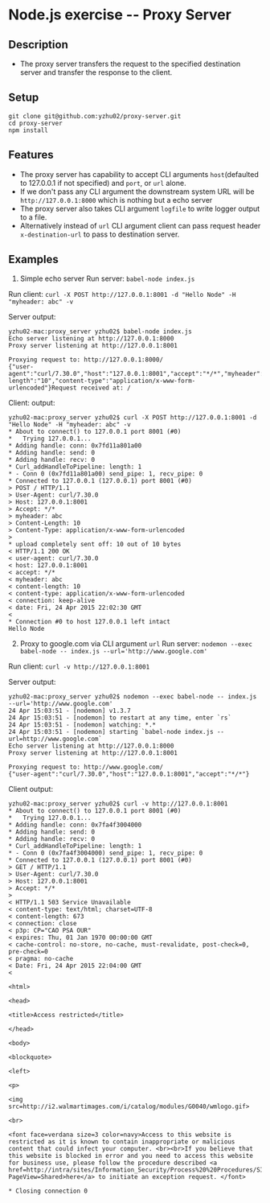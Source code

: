 # Node.js exercise -- Proxy Server

## Description
* The proxy server transfers the request to the specified destination server and transfer the response to the client.

## Setup
```
git clone git@github.com:yzhu02/proxy-server.git
cd proxy-server
npm install
```

## Features
* The proxy server has capability to accept CLI arguments `host`(defaulted to 127.0.0.1 if not specified) and `port`, or `url` alone.
* If we don't pass any CLI argument the downstream system URL will be `http://127.0.0.1:8000` which is nothing but a echo server
* The proxy server also takes CLI argument `logfile` to write logger output to a file.
* Alternatively instead of `url` CLI argument client can pass request header `x-destination-url` to pass to destination server.

## Examples
1) Simple echo server
Run server:
`babel-node index.js`

Run client:
`curl -X POST http://127.0.0.1:8001 -d "Hello Node" -H "myheader: abc" -v`

Server output:
```
yzhu02-mac:proxy_server yzhu02$ babel-node index.js
Echo server listening at http://127.0.0.1:8000
Proxy server listening at http://127.0.0.1:8001

Proxying request to: http://127.0.0.1:8000/
{"user-agent":"curl/7.30.0","host":"127.0.0.1:8001","accept":"*/*","myheader":"abc","content-length":"10","content-type":"application/x-www-form-urlencoded"}Request received at: /
```

Client: output: 
```
yzhu02-mac:proxy_server yzhu02$ curl -X POST http://127.0.0.1:8001 -d "Hello Node" -H "myheader: abc" -v
* About to connect() to 127.0.0.1 port 8001 (#0)
*   Trying 127.0.0.1...
* Adding handle: conn: 0x7fd11a801a00
* Adding handle: send: 0
* Adding handle: recv: 0
* Curl_addHandleToPipeline: length: 1
* - Conn 0 (0x7fd11a801a00) send_pipe: 1, recv_pipe: 0
* Connected to 127.0.0.1 (127.0.0.1) port 8001 (#0)
> POST / HTTP/1.1
> User-Agent: curl/7.30.0
> Host: 127.0.0.1:8001
> Accept: */*
> myheader: abc
> Content-Length: 10
> Content-Type: application/x-www-form-urlencoded
> 
* upload completely sent off: 10 out of 10 bytes
< HTTP/1.1 200 OK
< user-agent: curl/7.30.0
< host: 127.0.0.1:8001
< accept: */*
< myheader: abc
< content-length: 10
< content-type: application/x-www-form-urlencoded
< connection: keep-alive
< date: Fri, 24 Apr 2015 22:02:30 GMT
< 
* Connection #0 to host 127.0.0.1 left intact
Hello Node
```

2) Proxy to google.com via CLI argument `url`
Run server:
`nodemon --exec babel-node -- index.js --url='http://www.google.com'`

Run client:
`curl -v http://127.0.0.1:8001`

Server output:
```
yzhu02-mac:proxy_server yzhu02$ nodemon --exec babel-node -- index.js --url='http://www.google.com'
24 Apr 15:03:51 - [nodemon] v1.3.7
24 Apr 15:03:51 - [nodemon] to restart at any time, enter `rs`
24 Apr 15:03:51 - [nodemon] watching: *.*
24 Apr 15:03:51 - [nodemon] starting `babel-node index.js --url=http://www.google.com`
Echo server listening at http://127.0.0.1:8000
Proxy server listening at http://127.0.0.1:8001

Proxying request to: http://www.google.com/
{"user-agent":"curl/7.30.0","host":"127.0.0.1:8001","accept":"*/*"}
```

Client output:
```
yzhu02-mac:proxy_server yzhu02$ curl -v http://127.0.0.1:8001
* About to connect() to 127.0.0.1 port 8001 (#0)
*   Trying 127.0.0.1...
* Adding handle: conn: 0x7fa4f3004000
* Adding handle: send: 0
* Adding handle: recv: 0
* Curl_addHandleToPipeline: length: 1
* - Conn 0 (0x7fa4f3004000) send_pipe: 1, recv_pipe: 0
* Connected to 127.0.0.1 (127.0.0.1) port 8001 (#0)
> GET / HTTP/1.1
> User-Agent: curl/7.30.0
> Host: 127.0.0.1:8001
> Accept: */*
> 
< HTTP/1.1 503 Service Unavailable
< content-type: text/html; charset=UTF-8
< content-length: 673
< connection: close
< p3p: CP="CAO PSA OUR"
< expires: Thu, 01 Jan 1970 00:00:00 GMT
< cache-control: no-store, no-cache, must-revalidate, post-check=0, pre-check=0
< pragma: no-cache
< Date: Fri, 24 Apr 2015 22:04:00 GMT
< 

<html>

<head>

<title>Access restricted</title>

</head>

<body>

<blockquote>

<left>

<p>

<img src=http://i2.walmartimages.com/i/catalog/modules/G0040/wmlogo.gif>

<br>

<font face=verdana size=3 color=navy>Access to this website is restricted as it is known to contain inappropriate or malicious content that could infect your computer. <br><br>If you believe that this website is blocked in error and you need to access this website for business use, please follow the procedure described <a href=http://intra/sites/Information_Security/Process%20%20Procedures/SIG_Exception_Request_Procedure.aspx?PageView=Shared>here</a> to initiate an exception request. </font>

* Closing connection 0
```


